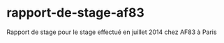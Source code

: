 rapport-de-stage-af83
=====================

Rapport de stage pour le stage effectué en juillet 2014 chez AF83 à Paris
